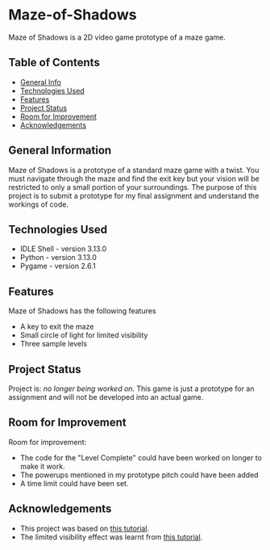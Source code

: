 # Maze-of-Shadows
Maze of Shadows is a 2D video game prototype of a maze game.

## Table of Contents
* [General Info](#general-information)
* [Technologies Used](#technologies-used)
* [Features](#features)
* [Project Status](#project-status)
* [Room for Improvement](#room-for-improvement)
* [Acknowledgements](#acknowledgements)


## General Information
Maze of Shadows is a prototype of a standard maze game with a twist. You must navigate through the maze and find the exit key but your vision will be restricted to only a small portion of your surroundings. The purpose of this project is to submit a prototype for my final assignment and understand the workings of code.


## Technologies Used
- IDLE Shell - version 3.13.0
- Python - version 3.13.0
- Pygame - version 2.6.1


## Features
Maze of Shadows has the following features
- A key to exit the maze
- Small circle of light for limited visibility
- Three sample levels


## Project Status
Project is: _no longer being worked on_. This game is just a prototype for an assignment and will not be developed into an actual game.

## Room for Improvement

Room for improvement:
- The code for the "Level Complete" could have been worked on longer to make it work.
- The powerups mentioned in my prototype pitch could have been added
- A time limit could have been set.


## Acknowledgements

- This project was based on [this tutorial](https://www.youtube.com/watch?v=inocKE13DEA&list=PLlEgNdBJEO-lNDJgg90fmfAq9RzORkQWP).
- The limited visibility effect was learnt from [this tutorial](https://www.pygame.org/project/3507/5601).
  

  




